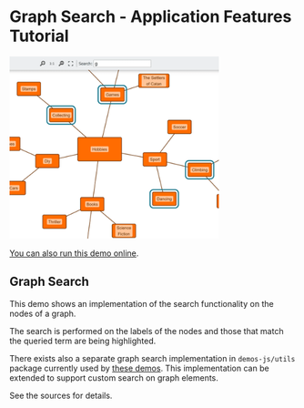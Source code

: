 # Graph Search - Application Features Tutorial

<img src="../../resources/image/tutorial3step12.png" alt="demo-thumbnail" height="320"/>

[You can also run this demo online](https://live.yworks.com/demos/03-tutorial-application-features/graph-search/index.html).

## Graph Search

This demo shows an implementation of the search functionality on the nodes of a graph.

The search is performed on the labels of the nodes and those that match the queried term are being highlighted.

There exists also a separate graph search implementation in `demos-js/utils` package currently used by [these demos](../../README.html#search). This implementation can be extended to support custom search on graph elements.

See the sources for details.
